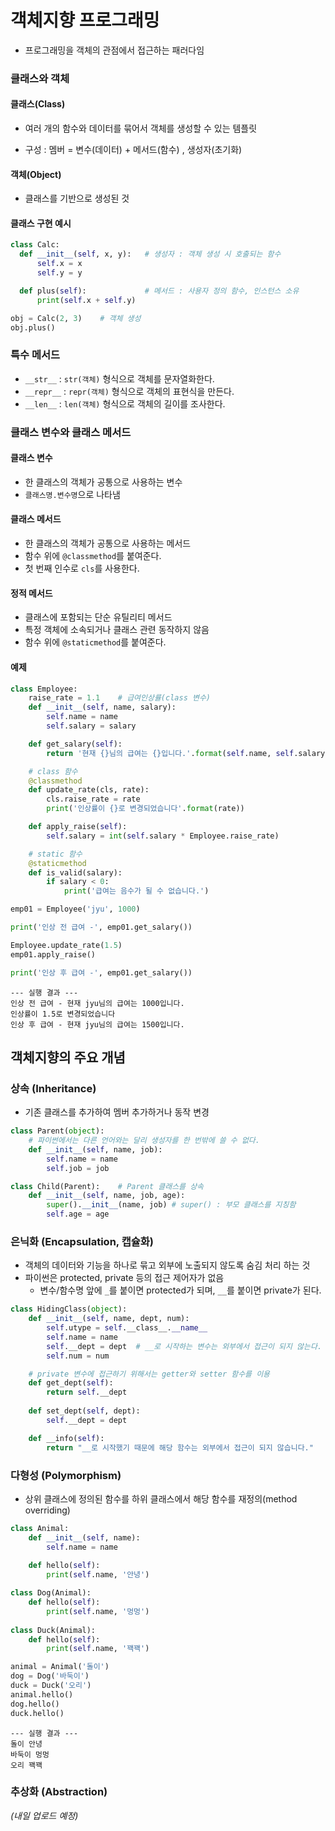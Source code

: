 # 객체지향 프로그래밍

- 프로그래밍을 객체의 관점에서 접근하는 패러다임
### 클래스와 객체

#### 클래스(Class)

- 여러 개의 함수와 데이터를 묶어서 객체를 생성할 수 있는 템플릿

- 구성 : 멤버 = 변수(데이터) + 메서드(함수) , 생성자(초기화)

#### 객체(Object)

- 클래스를 기반으로 생성된 것

#### 클래스 구현 예시

  ```python
class Calc:
    def __init__(self, x, y):	# 생성자 : 객체 생성 시 호출되는 함수
        self.x = x
        self.y = y

    def plus(self):				# 메서드 : 사용자 정의 함수, 인스턴스 소유
        print(self.x + self.y)

obj = Calc(2, 3)	# 객체 생성
obj.plus()
  ```

### 특수 메서드
- `__str__` : `str(객체)` 형식으로 객체를 문자열화한다.
- `__repr__` : `repr(객체)` 형식으로 객체의 표현식을 만든다.
- `__len__` : `len(객체)` 형식으로 객체의 길이를 조사한다.

### 클래스 변수와 클래스 메서드

#### 클래스 변수
- 한 클래스의 객체가  공통으로 사용하는 변수
- `클래스명.변수명`으로 나타냄
#### 클래스 메서드
- 한 클래스의 객체가  공통으로 사용하는 메서드
- 함수 위에 `@classmethod`를 붙여준다.
- 첫 번째 인수로 `cls`를 사용한다.
#### 정적 메서드
- 클래스에 포함되는 단순 유틸리티 메서드
- 특정 객체에 소속되거나 클래스 관련 동작하지 않음
- 함수 위에 `@staticmethod`를 붙여준다.
#### 예제
```python
class Employee:
    raise_rate = 1.1    # 급여인상률(class 변수)
    def __init__(self, name, salary):
        self.name = name
        self.salary = salary

    def get_salary(self):
        return '현재 {}님의 급여는 {}입니다.'.format(self.name, self.salary)

    # class 함수
    @classmethod
    def update_rate(cls, rate):
        cls.raise_rate = rate
        print('인상률이 {}로 변경되었습니다'.format(rate))

    def apply_raise(self):
        self.salary = int(self.salary * Employee.raise_rate)

    # static 함수
    @staticmethod
    def is_valid(salary):
        if salary < 0:
            print('급여는 음수가 될 수 없습니다.')

emp01 = Employee('jyu', 1000)

print('인상 전 급여 -', emp01.get_salary())

Employee.update_rate(1.5)
emp01.apply_raise()

print('인상 후 급여 -', emp01.get_salary())
```

```
--- 실행 결과 ---
인상 전 급여 - 현재 jyu님의 급여는 1000입니다.
인상률이 1.5로 변경되었습니다
인상 후 급여 - 현재 jyu님의 급여는 1500입니다.
```



## 객체지향의 주요 개념

### 상속 (Inheritance)

- 기존 클래스를 추가하여 멤버 추가하거나 동작 변경
```python
class Parent(object):
    # 파이썬에서는 다른 언어와는 달리 생성자를 한 번밖에 쓸 수 없다.
    def __init__(self, name, job):
        self.name = name
        self.job = job

class Child(Parent):	# Parent 클래스를 상속
    def __init__(self, name, job, age):
        super().__init__(name, job)	# super() : 부모 클래스를 지칭함
        self.age = age
```

### 은닉화 (Encapsulation, 캡슐화)

- 객체의 데이터와 기능을 하나로 묶고 외부에 노출되지 않도록 숨김 처리 하는 것
- 파이썬은 protected, private 등의 접근 제어자가 없음
  - 변수/함수명 앞에 `_`를 붙이면 protected가 되며, `__`를 붙이면 private가 된다.

```python
class HidingClass(object):
    def __init__(self, name, dept, num):
        self.utype = self.__class__.__name__
        self.name = name
        self.__dept = dept	# __로 시작하는 변수는 외부에서 접근이 되지 않는다.
        self.num = num

    # private 변수에 접근하기 위해서는 getter와 setter 함수를 이용
    def get_dept(self):
        return self.__dept
    
    def set_dept(self, dept):
        self.__dept = dept

    def __info(self):
        return "__로 시작했기 때문에 해당 함수는 외부에서 접근이 되지 않습니다."
```

### 다형성 (Polymorphism)

- 상위 클래스에 정의된 함수를 하위 클래스에서 해당 함수를 재정의(method overriding)
```python
class Animal:
    def __init__(self, name):
        self.name = name
    
    def hello(self):
        print(self.name, '안녕')

class Dog(Animal):
    def hello(self):
        print(self.name, '멍멍')
        
class Duck(Animal):
    def hello(self):
        print(self.name, '꽥꽥')

animal = Animal('돌이')
dog = Dog('바둑이')
duck = Duck('오리')
animal.hello()
dog.hello()
duck.hello()
```

```
--- 실행 결과 ---
돌이 안녕
바둑이 멍멍
오리 꽥꽥
```

### 추상화 (Abstraction)

*(내일 업로드 예정)*